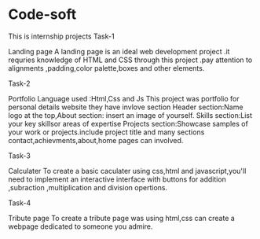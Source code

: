 # Code-soft
This is internship projects
Task-1 


Landing page 
A landing page is an ideal web development project .it requries knowledge of HTML and CSS through this project .pay attention to alignments ,padding,color palette,boxes and other elements.











Task-2


Portfolio
Language used :Html,Css and Js
This project was portfolio for personal details website they have invlove section
Header section:Name logo at the top,About section: insert an image of yourself.
Skills section:List your key skillsor areas of expertise
Projects section:Showcase samples of your work or projects.include project title and many sections
contact,achievments,about,home pages can involved.








Task-3



Calculater
To create a basic caculater using css,html and javascript,you'll need to implement an interactive interface with buttons for addition ,subraction ,multiplication and division opertions.










Task-4



Tribute page
To create a tribute page was using html,css can create a webpage dedicated to someone you admire.

